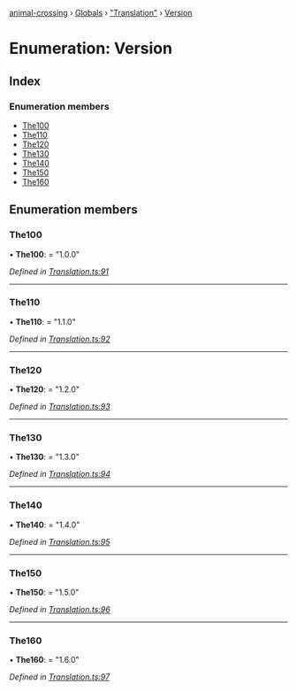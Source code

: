 [animal-crossing](../README.md) › [Globals](../globals.md) › ["Translation"](../modules/_translation_.md) › [Version](_translation_.version.md)

# Enumeration: Version

## Index

### Enumeration members

* [The100](_translation_.version.md#the100)
* [The110](_translation_.version.md#the110)
* [The120](_translation_.version.md#the120)
* [The130](_translation_.version.md#the130)
* [The140](_translation_.version.md#the140)
* [The150](_translation_.version.md#the150)
* [The160](_translation_.version.md#the160)

## Enumeration members

###  The100

• **The100**: = "1.0.0"

*Defined in [Translation.ts:91](https://github.com/Norviah/animal-crossing/blob/f22c64d/module/types/Translation.ts#L91)*

___

###  The110

• **The110**: = "1.1.0"

*Defined in [Translation.ts:92](https://github.com/Norviah/animal-crossing/blob/f22c64d/module/types/Translation.ts#L92)*

___

###  The120

• **The120**: = "1.2.0"

*Defined in [Translation.ts:93](https://github.com/Norviah/animal-crossing/blob/f22c64d/module/types/Translation.ts#L93)*

___

###  The130

• **The130**: = "1.3.0"

*Defined in [Translation.ts:94](https://github.com/Norviah/animal-crossing/blob/f22c64d/module/types/Translation.ts#L94)*

___

###  The140

• **The140**: = "1.4.0"

*Defined in [Translation.ts:95](https://github.com/Norviah/animal-crossing/blob/f22c64d/module/types/Translation.ts#L95)*

___

###  The150

• **The150**: = "1.5.0"

*Defined in [Translation.ts:96](https://github.com/Norviah/animal-crossing/blob/f22c64d/module/types/Translation.ts#L96)*

___

###  The160

• **The160**: = "1.6.0"

*Defined in [Translation.ts:97](https://github.com/Norviah/animal-crossing/blob/f22c64d/module/types/Translation.ts#L97)*
